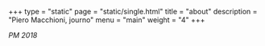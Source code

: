 +++
type = "static"
page = "static/single.html"
title = "about"
description = "Piero Macchioni, journo"
menu = "main"
weight = "4"
+++

*PM 2018*